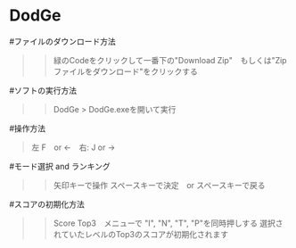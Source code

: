 # DodGe

#ファイルのダウンロード方法
>>緑のCodeをクリックして一番下の"Download Zip"　もしくは"Zipファイルをダウンロード"をクリックする

#ソフトの実行方法
>>DodGe > DodGe.exeを開いて実行

#操作方法
>左 F　or ←　右: J or →

#モード選択 and ランキング
>>矢印キーで操作
>>スペースキーで決定　or スペースキーで戻る

#スコアの初期化方法
>>
>>Score Top3　メニューで
"I", "N", "T", "P"を同時押しする
選択されていたレベルのTop3のスコアが初期化されます
